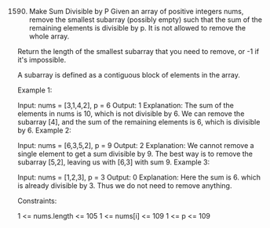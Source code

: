 1590. Make Sum Divisible by P
Given an array of positive integers nums, remove the smallest subarray (possibly empty) such that the sum of the remaining elements is divisible by p. It is not allowed to remove the whole array.

Return the length of the smallest subarray that you need to remove, or -1 if it's impossible.

A subarray is defined as a contiguous block of elements in the array.

 

Example 1:

Input: nums = [3,1,4,2], p = 6
Output: 1
Explanation: The sum of the elements in nums is 10, which is not divisible by 6. We can remove the subarray [4], and the sum of the remaining elements is 6, which is divisible by 6.
Example 2:

Input: nums = [6,3,5,2], p = 9
Output: 2
Explanation: We cannot remove a single element to get a sum divisible by 9. The best way is to remove the subarray [5,2], leaving us with [6,3] with sum 9.
Example 3:

Input: nums = [1,2,3], p = 3
Output: 0
Explanation: Here the sum is 6. which is already divisible by 3. Thus we do not need to remove anything.
 

Constraints:

1 <= nums.length <= 105
1 <= nums[i] <= 109
1 <= p <= 109

